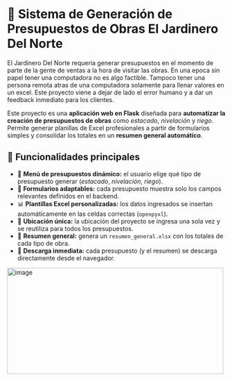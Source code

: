 # 🧾 Sistema de Generación de Presupuestos de Obras El Jardinero Del Norte

El Jardinero Del Norte requeria generar presupuestos en el momento de parte de la gente de ventas a la hora de visitar las obras.
En una epoca sin papel tener una computadora no es algo factible.
Tampoco tener una persona remota atras de una computadora solamente para llenar valores en un excel.
Este proyecto viene a dejar de lado el error humano y a dar un feedback inmediato para los clientes.

Este proyecto es una **aplicación web en Flask** diseñada para **automatizar la creación de presupuestos de obras** como *estacado*, *nivelación* y *riego*.  
Permite generar planillas de Excel profesionales a partir de formularios simples y consolidar los totales en un **resumen general automático**.

## 🚀 Funcionalidades principales

- 🧩 **Menú de presupuestos dinámico:** el usuario elige qué tipo de presupuesto generar (*estacado*, *nivelación*, *riego*).  
- 📝 **Formularios adaptables:** cada presupuesto muestra solo los campos relevantes definidos en el backend.  
- 📊 **Plantillas Excel personalizadas:** los datos ingresados se insertan automáticamente en las celdas correctas (`openpyxl`).  
- 📍 **Ubicación única:** la ubicación del proyecto se ingresa una sola vez y se reutiliza para todos los presupuestos.  
- 🧮 **Resumen general:** genera un `resumen_general.xlsx` con los totales de cada tipo de obra.  
- 💾 **Descarga inmediata:** cada presupuesto (y el resumen) se descarga directamente desde el navegador.

<img width="499" height="245" alt="image" src="https://github.com/user-attachments/assets/66f7c905-b172-47ea-90fa-c47b9bf97ecf" />

